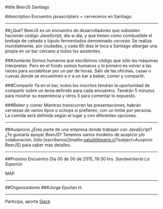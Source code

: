 #title
BeerJS Santiago

#description
Encuentro javascripters + cerveceros en Santiago

---

##¿Qué?
BeerJS es un encuentro de desarrolladores que subsisten haciendo código *JavaScript*, día-a-día, y que tienen como combustible el brebaje de cebada y lúpulo fermentados denominado *cerveza*.
Se realiza mundialmente, por ciudades, y cada 60 días le toca a Santiago albergar una propia en un bar cercano a todos los asistentes.

###Juntarse
Somos humanos que escribimos código que sólo las máquinas interpretan. Pero en el fondo somos humanos y lo primero es volver a las raíces para sociabilizar por un par de horas. Salir de las oficinas, casas o cuevas donde se encuentren e ir a un bar a beber, comer y compartir.

###Compartir
Ya en el bar, todos los inscritos tendrán la oportunidad de compartir sobre un tema definido para cada encuentro. Tendrán 5 minutos para mostrar su experiencia y otros 5 para comentar lo expuesto.

###Beber y comer
Mientras transcurren las presentaciones, habrán cervezas de varios tipos o schops si prefieren, con un límite por persona. La comida será definida según el lugar y con diferentes opciones.

---

##Auspicios
¿Eres parte de una empresa donde trabajan con JavaScript? ¿Te gustaría apoyar *BeerJS*?
Tenemos varios modelos de auspicio y/o colaboración. Sólo [escríbenos](mailto:salud@beerjs.cl?subject=Auspicio BeerJS) para saber más detalles.

---

##Próximo Encuentro
Día 00 de 00 de 2015, 19:30 hrs.
*Sandwichería La Superior*.

MAP

---

##Organizadores
###Jorge Epuñan H.

---

Participa, aporta
[Slack](http://www.hashtagchile.com/#postula)


